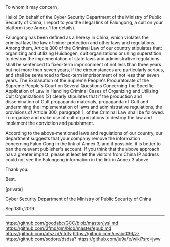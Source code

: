 To whom it may concern，

Hello! On behalf of the Cyber Security Department of the Ministry of Public Security of China, I report to you the illegal link of Falungong, a cult on your platform (see Annex 1 for details).

Falungong has been defined as a heresy in China, which violates the criminal law, the law of minor protection and other laws and regulations. Among them, Article 300 of the Criminal Law of our country stipulates that: organizing and utilizing Huidaogen, cult organizations or using superstition to destroy the implementation of state laws and administrative regulations shall be sentenced to fixed-term imprisonment of not less than three years but not more than seven years, if the circumstances are particularly serious, and shall be sentenced to fixed-term imprisonment of not less than seven years. The Explanation of the Supreme People's Procuratorate of the Supreme People's Court on Several Questions Concerning the Specific Application of Law in Handling Criminal Cases of Organizing and Utilizing Cult Organizations (2) clearly stipulates that if the production and dissemination of Cult propaganda materials, propaganda of Cult and undermining the implementation of laws and administrative regulations, the provisions of Article 300, paragraph 1, of the Criminal Law shall be followed. To organize and make use of cult organizations to destroy the law and implement the conviction and punishment.

According to the above-mentioned laws and regulations of our country, our department suggests that your company remove the information concerning Falun Gong in the link of Annex 3, and if possible, it is better to ban the relevant publisher's account. If you think that the above approach has a greater impact, please at least let the visitors from China IP address could not see the Falungong information in the link in Annex 3 above.

Thank you.

Best,

[private]

Cyber Security Department of the Ministry of Public Security of China

Sep.18th,2019

----

https://github.com/goodabc/GCC/blob/master/jysl.md
https://github.com/3fmd/gm/blob/master/epub.md
https://github.com/afszzd/ntdtv
https://github.com/ueaio036/zz
https://github.com/sodore/dsdsa?
https://github.com/ju9a/e/wiki?src=jww

